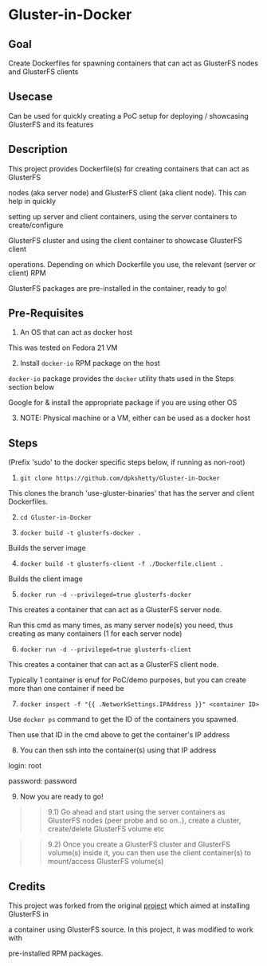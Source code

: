 Gluster-in-Docker
=================

Goal
----

Create Dockerfiles for spawning containers that can act as GlusterFS nodes and GlusterFS clients

Usecase
-------

Can be used for quickly creating a PoC setup for deploying / showcasing GlusterFS and its features

Description
-----------

This project provides Dockerfile(s) for creating containers that can act as GlusterFS

nodes (aka server node) and GlusterFS client (aka client node). This can help in quickly

setting up server and client containers, using the server containers to create/configure

GlusterFS cluster and using the client container to showcase GlusterFS client

operations. Depending on which Dockerfile you use, the relevant (server or client) RPM

GlusterFS packages are pre-installed in the container, ready to go!

Pre-Requisites
--------------

1) An OS that can act as docker host

This was tested on Fedora 21 VM

2) Install `docker-io` RPM package on the host

`docker-io` package provides the `docker` utility thats used in the Steps section below

Google for & install the appropriate package if you are using other OS

3) NOTE: Physical machine or a VM, either can be used as a docker host

Steps
-----

(Prefix 'sudo' to the docker specific steps below, if running as non-root)

1) ```git clone https://github.com/dpkshetty/Gluster-in-Docker```

This clones the branch 'use-gluster-binaries' that has the server and client
Dockerfiles.

2) ```cd Gluster-in-Docker```

3) ```docker build -t glusterfs-docker .```

Builds the server image

4) ```docker build -t glusterfs-client -f ./Dockerfile.client .```

Builds the client image

5) ```docker run -d --privileged=true glusterfs-docker```

This creates a container that can act as a GlusterFS server node.

Run this cmd as many times, as many server node(s) you need, thus creating as many
containers (1 for each server node)

6) ```docker run -d --privileged=true glusterfs-client```

This creates a container that can act as a GlusterFS client node.

Typically 1 container is enuf for PoC/demo purposes, but you can create
more than one container if need be

7) ```docker inspect -f "{{ .NetworkSettings.IPAddress }}" <container ID>```

Use `docker ps` command to get the ID of the containers you spawned.

Then use that ID in the cmd above to get the container's IP address

8) You can then ssh into the container(s) using that IP address

login: root

password: password

9) Now you are ready to go!

> > 9.1) Go ahead and start using the server containers as GlusterFS
         nodes (peer probe and so on..), create a cluster, create/delete GlusterFS
         volume etc

> > 9.2) Once you create a GlusterFS cluster and GlusterFS volume(s) inside it,
         you can then use the client container(s) to mount/access GlusterFS
         volume(s)

Credits
-------

This project was forked from the original [project] which aimed at installing GlusterFS in

a container using GlusterFS source. In this project, it was modified to work with

pre-installed RPM packages.

[project]: https://github.com/raghavendra-talur/Gluster-in-Docker
